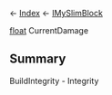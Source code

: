 ← [Index](Api-Index) ← [IMySlimBlock](VRage.Game.ModAPI.Ingame.IMySlimBlock)

[float](System.Single) CurrentDamage

## Summary

BuildIntegrity - Integrity

